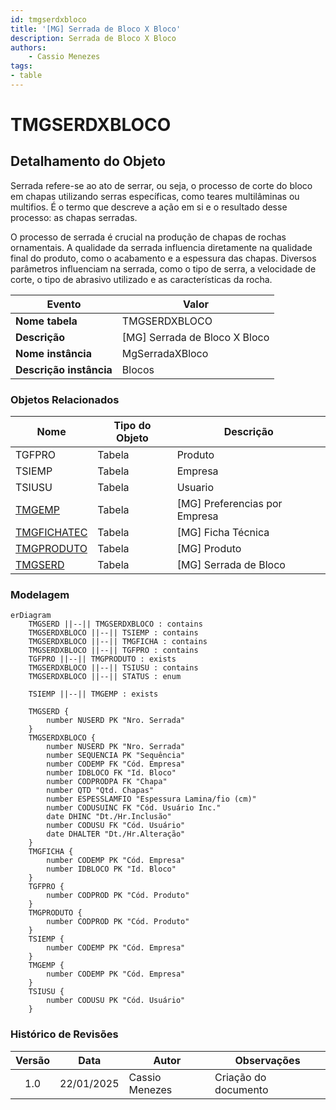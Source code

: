 ```yaml
---
id: tmgserdxbloco
title: '[MG] Serrada de Bloco X Bloco'
description: Serrada de Bloco X Bloco
authors:
    - Cassio Menezes
tags: 
- table
---
```

# TMGSERDXBLOCO

## Detalhamento do Objeto

Serrada refere-se ao ato de serrar, ou seja, o processo de corte do bloco em chapas utilizando serras específicas, como teares multilâminas ou multifios. É o termo que descreve a ação em si e o resultado desse processo: as chapas serradas.

O processo de serrada é crucial na produção de chapas de rochas ornamentais. A qualidade da serrada influencia diretamente na qualidade final do produto, como o acabamento e a espessura das chapas. Diversos parâmetros influenciam na serrada, como o tipo de serra, a velocidade de corte, o tipo de abrasivo utilizado e as características da rocha.

| Evento | Valor |
|--|--|
| **Nome tabela** | TMGSERDXBLOCO |
| **Descrição** | [MG] Serrada de Bloco X Bloco |
| **Nome instância** | MgSerradaXBloco |
| **Descrição instância** | Blocos |

### Objetos Relacionados

| Nome | Tipo do Objeto | Descrição |
|--|--|--|
| TGFPRO | Tabela | Produto |
| TSIEMP | Tabela | Empresa |
| TSIUSU | Tabela | Usuario |
| [TMGEMP](TMGEMP.md) | Tabela | [MG] Preferencias por Empresa |
| [TMGFICHATEC](TMGFICHATEC.md) | Tabela | [MG] Ficha Técnica |
| [TMGPRODUTO](TMGPRODUTO.md) | Tabela | [MG] Produto |
| [TMGSERD](TMGSERD.md) | Tabela | [MG] Serrada de Bloco |

### Modelagem

```mermaid
erDiagram
    TMGSERD ||--|| TMGSERDXBLOCO : contains
    TMGSERDXBLOCO ||--|| TSIEMP : contains
    TMGSERDXBLOCO ||--|| TMGFICHA : contains
    TMGSERDXBLOCO ||--|| TGFPRO : contains
    TGFPRO ||--|| TMGPRODUTO : exists
    TMGSERDXBLOCO ||--|| TSIUSU : contains
    TMGSERDXBLOCO ||--|| STATUS : enum
    
    TSIEMP ||--|| TMGEMP : exists

    TMGSERD {
        number NUSERD PK "Nro. Serrada"
    }
    TMGSERDXBLOCO {
        number NUSERD PK "Nro. Serrada"
        number SEQUENCIA PK "Sequência"
        number CODEMP FK "Cód. Empresa"
        number IDBLOCO FK "Id. Bloco"
        number CODPRODPA FK "Chapa"
        number QTD "Qtd. Chapas"
        number ESPESSLAMFIO "Espessura Lamina/fio (cm)"
        number CODUSUINC FK "Cód. Usuário Inc."
        date DHINC "Dt./Hr.Inclusão"
        number CODUSU FK "Cód. Usuário"
        date DHALTER "Dt./Hr.Alteração"
    }
    TMGFICHA {
        number CODEMP PK "Cód. Empresa"
        number IDBLOCO PK "Id. Bloco"
    }
    TGFPRO {
        number CODPROD PK "Cód. Produto"
    }
    TMGPRODUTO {
        number CODPROD PK "Cód. Produto"
    }
    TSIEMP {
        number CODEMP PK "Cód. Empresa"
    }
    TMGEMP {
        number CODEMP PK "Cód. Empresa"
    }
    TSIUSU {
        number CODUSU PK "Cód. Usuário"
    }
```

### Histórico de Revisões

| Versão | Data | Autor | Observações |
|:--:|:--:|--|--|
| 1.0 | 22/01/2025 | Cassio Menezes | Criação do documento |
